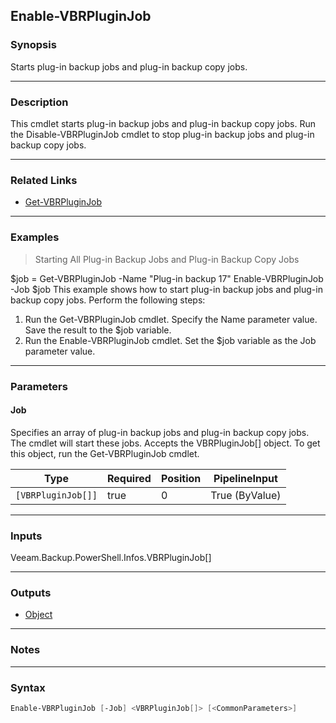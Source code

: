Enable-VBRPluginJob
-------------------

### Synopsis
Starts plug-in backup jobs and plug-in backup copy jobs.

---

### Description

This cmdlet starts plug-in backup jobs and plug-in backup copy jobs.
Run the Disable-VBRPluginJob cmdlet to stop plug-in backup jobs and plug-in backup copy jobs.

---

### Related Links
* [Get-VBRPluginJob](Get-VBRPluginJob)

---

### Examples
> Starting All Plug-in Backup Jobs and Plug-in Backup Copy Jobs

$job = Get-VBRPluginJob -Name "Plug-in backup 17"
Enable-VBRPluginJob -Job $job
This example shows how to start plug-in backup jobs and plug-in backup copy jobs.
Perform the following steps:
1. Run the Get-VBRPluginJob cmdlet. Specify the Name parameter value. Save the result to the $job variable.
2. Run the Enable-VBRPluginJob cmdlet. Set the $job variable as the Job parameter value.

---

### Parameters
#### **Job**
Specifies an array of plug-in backup jobs and plug-in backup copy jobs. The cmdlet will start these jobs. Accepts the VBRPluginJob[] object.  To get this object, run the Get-VBRPluginJob cmdlet.

|Type              |Required|Position|PipelineInput |
|------------------|--------|--------|--------------|
|`[VBRPluginJob[]]`|true    |0       |True (ByValue)|

---

### Inputs
Veeam.Backup.PowerShell.Infos.VBRPluginJob[]

---

### Outputs
* [Object](https://learn.microsoft.com/en-us/dotnet/api/System.Object)

---

### Notes

---

### Syntax
```PowerShell
Enable-VBRPluginJob [-Job] <VBRPluginJob[]> [<CommonParameters>]
```
